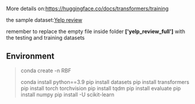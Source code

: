More details on:https://huggingface.co/docs/transformers/training

the sample dataset:[Yelp review](https://huggingface.co/datasets/yelp_review_full/tree/main/yelp_review_full)

remember to replace the empty file inside folder **['yelp_review_full']** with the testing and training datasets

## Environment
> conda create -n RBF
> 
> conda install python==3.9
> pip install datasets
> pip install transformers
> pip install torch torchvision
> pip install tqdm
> pip install evaluate
> pip install numpy
> pip install -U scikit-learn
